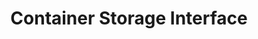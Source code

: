 ---
codehost: https://github.com/container-storage-interface
guide: https://github.com/container-storage-interface/artwork
logohandle: containerstorageinterface
sort: containerstorageinterface
title: Container Storage Interface
website: https://github.com/container-storage-interface
---